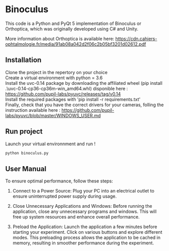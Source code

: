 # Binoculus
This code is a Python and PyQt 5 implementation of Binoculus or Orthoptica, 
which was originally developed using C# and Unity.

More information about Orthoptica is available here: 
https://cdn.cahiers-ophtalmologie.fr/media/91ab08a042d2f06c2b05bf3201d02612.pdf

## Installation
Clone the project in the repertory on your choice <br />
Create a virtual environment with python = 3.6  <br />
Install the uvc-0.14 package by downloading the affiliated wheel (pip install .\uvc-0.14-cp36-cp36m-win_amd64.whl) disponible here : https://github.com/pupil-labs/pyuvc/releases/tag/v0.14 <br />
Install the required packages with 'pip install -r requirements.txt' <br />
Finally, check that you have the correct drivers for your cameras, folling the instruction available here :  https://github.com/pupil-labs/pyuvc/blob/master/WINDOWS_USER.md <br />

## Run project
Launch your  virtual environnment and run !
```sh
python binoculus.py
```

## User Manual
To ensure optimal performance, follow these steps:

1. Connect to a Power Source: 
Plug your PC into an electrical outlet to ensure uninterrupted power supply during usage.

2. Close Unnecessary Applications and Windows: 
Before running the application, close any unnecessary programs and windows. 
This will free up system resources and enhance overall performance.

3. Preload the Application: 
Launch the application a few minutes before starting your experiment. 
Click on various buttons and explore different modes. 
This preloading process allows the application to be cached in memory, resulting in smoother performance during the experiment.
